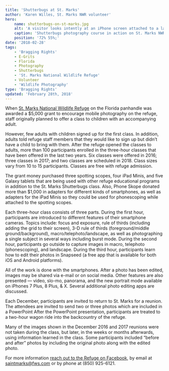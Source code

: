 ```yaml
---
title: 'Shutterbugs at St. Marks'
author: 'Karen Willes, St. Marks NWR volunteer'
hero:
    name: shutterbugs-on-st-marks.jpg
    alt: 'A visitor looks intently at an iPhone screen attached to a large photographic scope.'
    caption: 'Shutterbugs photography course in action on St. Marks NWR. Photo courtesy of Karen Willes, USFWS Volunteer.'
    position: '72% 55%;'
date: '2018-02-28'
tags:
    - 'Bragging Rights'
    - E-Grits
    - Florida
    - Photography
    - Shutterbugs
    - 'St. Marks National Wildlife Refuge'
    - Volunteer
    - 'Wildlife Photography'
type: 'Bragging Rights'
updated: 'February 28th, 2018'
---
```


When [St. Marks National Wildlife Refuge](https://www.fws.gov/refuge/st_marks/) on the Florida panhandle was awarded a $5,000 grant to encourage mobile photography on the refuge, staff originally planned to offer a class to children with an accompanying adult.

However, few adults with children signed up for the first class.  In addition, adults told refuge staff members that they would like to sign up but didn’t have a child to bring with them.  After the refuge opened the classes to adults, more than 100 participants enrolled in the three-hour classes that have been offered in the last two years.  Six classes were offered in 2016; three classes in 2017; and two classes are scheduled in 2018.  Class sizes vary from 10 to 15 participants.  Classes are free with refuge admission.

The grant money purchased three spotting scopes, four iPad Minis, and five Galaxy tablets that are being used with other refuge educational programs in addition to the St. Marks Shutterbugs class.  Also, Phone Skope donated more than $1,000 in adapters for different kinds of smartphones, as well as adapters for the iPad Minis so they could be used for phonescoping while attached to the spotting scopes.

Each three-hour class consists of three parts.  During the first hour, participants are introduced to different features of their smartphone cameras. Topics include: focus and exposure, rule of thirds (including adding the grid to their screen), 3-D rule of thirds (foreground/middle ground/background), macro/telephoto/landscape, as well as photographing a single subject in several ways including burst mode.  During the second hour, participants go outside to capture images in macro, telephoto (phonescoping), and landscape.  During the third hour, participants learn how to edit their photos in Snapseed (a free app that is available for both iOS and Android platforms).

All of the work is done with the smartphones.  After a photo has been edited, images may be shared via e-mail or on social media.  Other features are also presented — video, slo-mo, panorama, and the new portrait mode available on iPhones 7 Plus, 8 Plus, & X.  Several additional photo editing apps are discussed.

Each December,  participants are invited to return to St. Marks for a reunion.  The attendees are invited to send two or three photos which are included in a PowerPoint   After the PowerPoint presentation, participants are treated to a two-hour wagon ride into the backcountry of the refuge.

Many of the images shown in the December 2016 and 2017 reunions were not taken during the class, but later, in the weeks or months afterwards, using information learned in the class.  Some participants included “before and after” photos by including the original photo along with the edited photo.

For more information [reach out to the Refuge on Facebook](https://www.facebook.com/SMSVNWRS), by email at [saintmarks@fws.com](mailto:saintmarks@fws.com) or by phone at (850) 925-6121.
